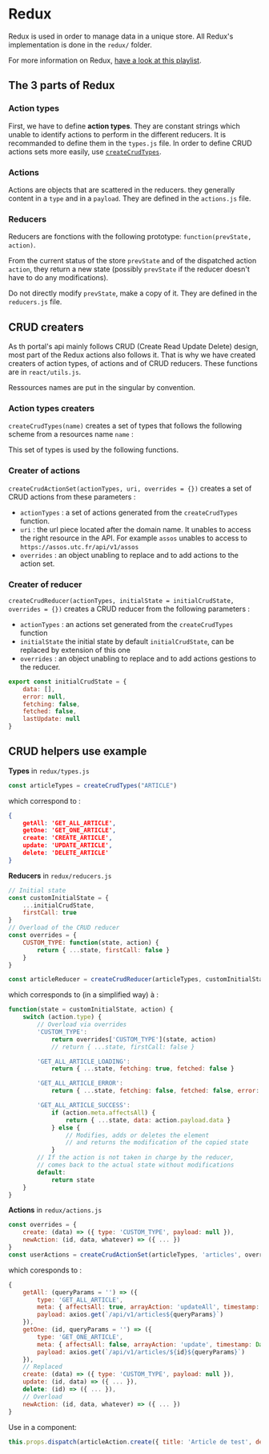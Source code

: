 # Redux

Redux is used in order to manage data in a unique store.
All Redux's implementation is done in the `redux/` folder.

For more information on Redux, [have a look at this playlist](https://www.youtube.com/watch?v=1w-oQ-i1XB8&index=15&list=PLoYCgNOIyGABj2GQSlDRjgvXtqfDxKm5b).



## The 3 parts of Redux

### Action types

First, we have to define **action types**. They are constant strings which unable to identify actions to perform in the different reducers. It is recommanded to define them in the `types.js` file. In order to define CRUD actions sets more easily, use [`createCrudTypes`](#Action-types-creaters).

### Actions

Actions are objects that are scattered in the reducers. they generally content in a `type` and in a `payload`. They are defined in the `actions.js` file.


### Reducers

Reducers are fonctions with the following prototype: `function(prevState, action)`.

From the current status of the store `prevState` and of the dispatched action `action`, they return a new state (possibly `prevState` if the reducer doesn't have to do any modifications).

Do not directly modify `prevState`, make a copy of it. They are defined in the `reducers.js` file.




## CRUD creaters

As th portal's api mainly follows CRUD (Create Read Update Delete) design, most part of the Redux actions also follows it. That is why we have created creaters of action types, of actions and of CRUD reducers. These functions are in `react/utils.js`.

Ressources names are put in the singular by convention.

### Action types creaters

`createCrudTypes(name)` creates a set of types that follows the following scheme from a resources name `name` : 

This set of types is used by the following functions.


### Creater of actions

`createCrudActionSet(actionTypes, uri, overrides = {})` creates a set of CRUD actions from these parameters :
- `actionTypes` : a set of actions generated from the `createCrudTypes` function.
- `uri` : the url piece located after the domain name. It unables to access the right resource in the API. For example `assos` unables to access to `https://assos.utc.fr/api/v1/assos`
- `overrides` : an object unabling to replace and to add actions to the action set.


### Creater of reducer

`createCrudReducer(actionTypes, initialState = initialCrudState, overrides = {})` creates a CRUD reducer from the following parameters :
- `actionTypes` : an actions set generated from the `createCrudTypes` function
- `initialState` the initial state by default `initialCrudState`, can be replaced by extension of this one
- `overrides` : an object unabling to replace and to add actions gestions to the reducer.

```js
export const initialCrudState = {
	data: [],
	error: null,
	fetching: false,
	fetched: false,
	lastUpdate: null
}
```





## CRUD helpers use example 

**Types** in `redux/types.js`

```js
const articleTypes = createCrudTypes("ARTICLE")
```
which correspond to :
```json
{
	getAll: 'GET_ALL_ARTICLE',
	getOne: 'GET_ONE_ARTICLE',
	create: 'CREATE_ARTICLE',
	update: 'UPDATE_ARTICLE',
	delete: 'DELETE_ARTICLE'
}
```



**Reducers** in `redux/reducers.js`

```js
// Initial state
const customInitialState = {
	...initialCrudState,
	firstCall: true
}
// Overload of the CRUD reducer
const overrides = {
	CUSTOM_TYPE: function(state, action) {
		return { ...state, firstCall: false }
	}
}

const articleReducer = createCrudReducer(articleTypes, customInitialState, overrides)
```
which corresponds to (in a simplified way) à :
```js
function(state = customInitialState, action) {
	switch (action.type) {
		// Overload via overrides
		'CUSTOM_TYPE':
			return overrides['CUSTOM_TYPE'](state, action)
			// return { ...state, firstCall: false }

		'GET_ALL_ARTICLE_LOADING':
			return { ...state, fetching: true, fetched: false }

		'GET_ALL_ARTICLE_ERROR':
			return { ...state, fetching: false, fetched: false, error: action.payload }

		'GET_ALL_ARTICLE_SUCCESS':
			if (action.meta.affectsAll) {
				return { ...state, data: action.payload.data }
			} else {
				// Modifies, adds or deletes the element
				// and returns the modification of the copied state
			}
		// If the action is not taken in charge by the reducer,
		// comes back to the actual state without modifications
		default:
			return state
	}
}
```



**Actions** in `redux/actions.js`

```js
const overrides = {
	create: (data) => ({ type: 'CUSTOM_TYPE', payload: null }),
	newAction: (id, data, whatever) => ({ ... })
}
const userActions = createCrudActionSet(articleTypes, 'articles', overrides)
```
which coresponds to :
```js
{
	getAll: (queryParams = '') => ({
		type: 'GET_ALL_ARTICLE',
		meta: { affectsAll: true, arrayAction: 'updateAll', timestamp: Date.now() },
		payload: axios.get(`/api/v1/articles${queryParams}`)
	}),
	getOne: (id, queryParams = '') => ({
		type: 'GET_ONE_ARTICLE',
		meta: { affectsAll: false, arrayAction: 'update', timestamp: Date.now() },
		payload: axios.get(`/api/v1/articles/${id}${queryParams}`)
	}),
	// Replaced
	create: (data) => ({ type: 'CUSTOM_TYPE', payload: null }),
	update: (id, data) => ({ ... }),
	delete: (id) => ({ ... }),
	// Overload
	newAction: (id, data, whatever) => ({ ... })
}
```


Use in a component:
```js
this.props.dispatch(articleAction.create({ title: 'Article de test', description: '...', accent: "#ffffff" }))
```

